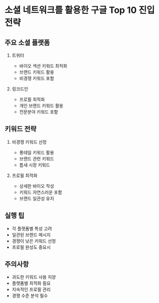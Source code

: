 # 소셜 네트워크를 활용한 구글 Top 10 진입 전략

## 주요 소셜 플랫폼

1. 트위터

   - 바이오 섹션 키워드 최적화
   - 브랜드 키워드 활용
   - 비경쟁 키워드 포함

2. 링크드인
   - 프로필 최적화
   - 개인 브랜드 키워드 활용
   - 전문분야 키워드 포함

## 키워드 전략

1. 비경쟁 키워드 선정

   - 롱테일 키워드 활용
   - 브랜드 관련 키워드
   - 틈새 시장 키워드

2. 프로필 최적화
   - 상세한 바이오 작성
   - 키워드 자연스러운 포함
   - 브랜드 일관성 유지

## 실행 팁

- 각 플랫폼별 특성 고려
- 일관된 브랜드 메시지
- 경쟁이 낮은 키워드 선정
- 프로필 완성도 중요시

## 주의사항

- 과도한 키워드 사용 지양
- 플랫폼별 최적화 필요
- 지속적인 프로필 관리
- 경쟁 수준 분석 필수
